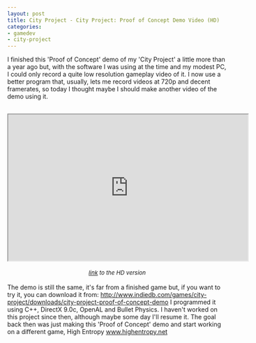```yaml
---
layout: post
title: City Project - City Project: Proof of Concept Demo Video (HD)
categories:
- gamedev
- city-project
---
```


I finished this 'Proof of Concept' demo of my 'City Project' a little more than a year ago but, with the software I was using at the time and my modest PC, I could only record a quite low resolution gameplay video of it. I now use a better program that, usually, lets me record videos at 720p and decent framerates, so today I thought maybe I should make another video of the demo using it.  <br /><br /><div style="text-align: center;"><iframe height="336" src="http://www.youtube.com/embed/13oEmJQ9NSw" width="550"></iframe>&nbsp;</div><div style="text-align: center;"><span style="font-size: small;"><i><a href="http://www.youtube.com/watch?v=13oEmJQ9NSw&amp;hd=1">link</a> to the HD version</i></span></div> <br /> The demo is still the same, it's far from a finished game but, if you want to try it, you can download it from: <a href="http://www.indiedb.com/games/city-project/downloads/city-project-proof-of-concept-demo">http://www.indiedb.com/games/city-project/downloads/city-project-proof-of-concept-demo</a> I programmed it using C++, DirectX 9.0c, OpenAL and Bullet Physics.  I haven't worked on this project since then, although maybe some day I'll resume it. The goal back then was just making this 'Proof of Concept' demo and start working on a different game, High Entropy <a href="http://www.highentropy.net">www.highentropy.net</a>